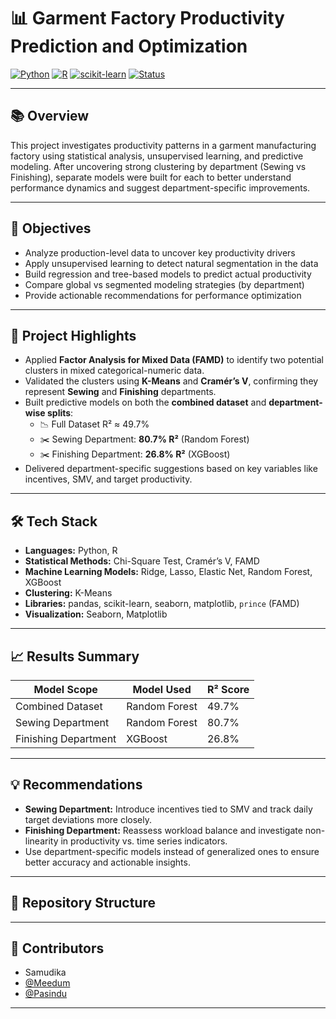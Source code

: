 # 📊 Garment Factory Productivity Prediction and Optimization

[![Python](https://img.shields.io/badge/Python-3.8+-blue.svg)](https://www.python.org/)
[![R](https://img.shields.io/badge/R-Statistics-blue)](https://www.r-project.org/)
[![scikit-learn](https://img.shields.io/badge/ML-scikit--learn-yellowgreen)](https://scikit-learn.org/)
[![Status](https://img.shields.io/badge/Status-Completed-brightgreen)]()

---

## 📚 Overview

This project investigates productivity patterns in a garment manufacturing factory using statistical analysis, unsupervised learning, and predictive modeling. After uncovering strong clustering by department (Sewing vs Finishing), separate models were built for each to better understand performance dynamics and suggest department-specific improvements.

---

## 🎯 Objectives

- Analyze production-level data to uncover key productivity drivers
- Apply unsupervised learning to detect natural segmentation in the data
- Build regression and tree-based models to predict actual productivity
- Compare global vs segmented modeling strategies (by department)
- Provide actionable recommendations for performance optimization

---

## 🧪 Project Highlights

- Applied **Factor Analysis for Mixed Data (FAMD)** to identify two potential clusters in mixed categorical-numeric data.
- Validated the clusters using **K-Means** and **Cramér’s V**, confirming they represent **Sewing** and **Finishing** departments.
- Built predictive models on both the **combined dataset** and **department-wise splits**:
  - 📉 Full Dataset R² ≈ 49.7%
  - ✂️ Sewing Department: **80.7% R²** (Random Forest)
  - ✂️ Finishing Department: **26.8% R²** (XGBoost)
- Delivered department-specific suggestions based on key variables like incentives, SMV, and target productivity.

---

## 🛠️ Tech Stack

- **Languages:** Python, R
- **Statistical Methods:** Chi-Square Test, Cramér’s V, FAMD
- **Machine Learning Models:** Ridge, Lasso, Elastic Net, Random Forest, XGBoost
- **Clustering:** K-Means
- **Libraries:** pandas, scikit-learn, seaborn, matplotlib, `prince` (FAMD)
- **Visualization:** Seaborn, Matplotlib

---

## 📈 Results Summary

| Model Scope         | Model Used     | R² Score   |
|---------------------|----------------|------------|
| Combined Dataset    | Random Forest  | 49.7%      |
| Sewing Department   | Random Forest  | 80.7%      |
| Finishing Department| XGBoost        | 26.8%      |

---

## 💡 Recommendations

- **Sewing Department:** Introduce incentives tied to SMV and track daily target deviations more closely.
- **Finishing Department:** Reassess workload balance and investigate non-linearity in productivity vs. time series indicators.
- Use department-specific models instead of generalized ones to ensure better accuracy and actionable insights.

---

## 📂 Repository Structure

---

## 👥 Contributors

- Samudika
- [@Meedum](https://www.linkedin.com/in/meedum-keerthisiri-5a75a7212/)
- [@Pasindu](https://www.linkedin.com/in/pasindu-madusanka-544517261/)

---
